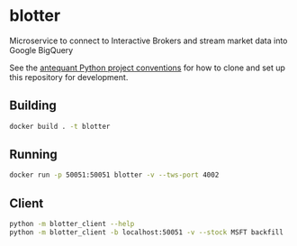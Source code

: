# blotter
Microservice to connect to Interactive Brokers and stream market data into Google BigQuery

See the [antequant Python project conventions](https://github.com/antequant/conventions/wiki/Python) for how to clone and set up this repository for development.

## Building

```sh
docker build . -t blotter
```

## Running

```sh
docker run -p 50051:50051 blotter -v --tws-port 4002
```

## Client

```sh
python -m blotter_client --help
python -m blotter_client -b localhost:50051 -v --stock MSFT backfill
```
